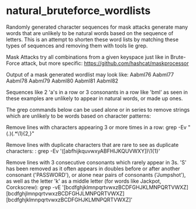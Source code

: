 # natural_bruteforce_wordlists

Randomly generated character sequences for mask attacks generate many words that are unlikely to be natural words based on the sequence of letters. This is an attempt to shorten these word lists by matching these types of sequences and removing them with tools lie grep.

Mask Attacks try all combinations from a given keyspace just like in Brute-Force attack, but more specific:
https://github.com/hashcat/maskprocessor

Output of a mask generated wordlist may look like:
Aabml76
Aabml77
Aabml78
Aabml79
Aabml80
Aabml81
Aabml82

Sequences like 2 'a's in a row or 3 consonants in a row like 'bml' as seen in these examples are unlikely to appear in natural words, or made up ones. 

The grep commands below can be used alone or in series to remove strings which are unlikely to be words based on character patterns:

Remove lines with characters appearing 3 or more times in a row: 
grep -Ev "(.)(.*\1){2,}"

Remove lines with duplicate characters that are rare to see as duplicate characters: : 
grep -Ev '([abfhijkquvwxyABFHIJKQUVWXY])\1{1}'

Remove lines with 3 consecutive consonants which rarely appear in 3s. 'S' has been removed as it often appears in doubles before or after another consonant ('PASSWORD'), or alone near pairs of consonants ('Jumpshot'), as well as the letter 'k' as a middle letter (for words like Jackpot, Corckscrew): 
grep -vE '[bcdfghjklmnpqrtvwxzBCDFGHJKLMNPQRTVWXZ][bcdfghjlmnpqrtvwxzBCDFGHJLMNPQRTVWXZ][bcdfghjklmnpqrtvwxzBCDFGHJKLMNPQRTVWXZ]'
